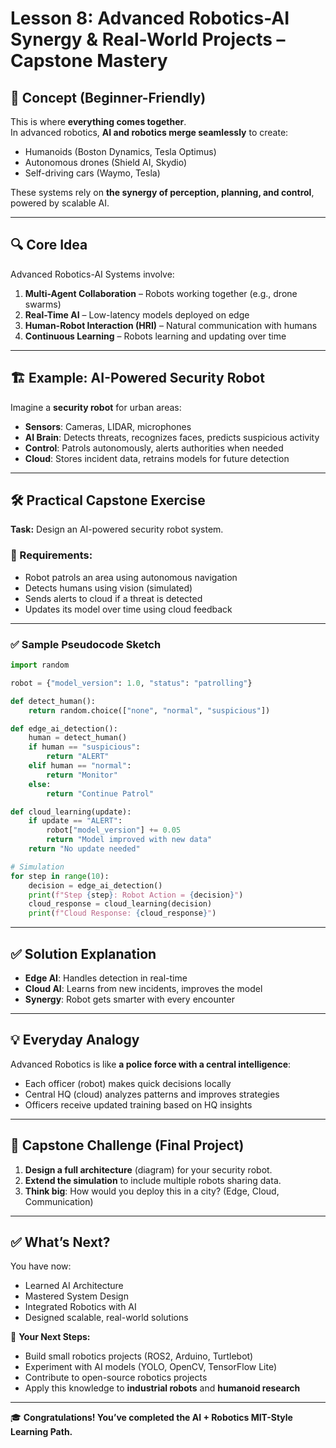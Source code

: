  
# Lesson 8: Advanced Robotics-AI Synergy & Real-World Projects – Capstone Mastery

## 🧠 Concept (Beginner-Friendly)
This is where **everything comes together**.  
In advanced robotics, **AI and robotics merge seamlessly** to create:
- Humanoids (Boston Dynamics, Tesla Optimus)
- Autonomous drones (Shield AI, Skydio)
- Self-driving cars (Waymo, Tesla)

These systems rely on **the synergy of perception, planning, and control**, powered by scalable AI.

---

## 🔍 Core Idea
Advanced Robotics-AI Systems involve:
1. **Multi-Agent Collaboration** – Robots working together (e.g., drone swarms)
2. **Real-Time AI** – Low-latency models deployed on edge
3. **Human-Robot Interaction (HRI)** – Natural communication with humans
4. **Continuous Learning** – Robots learning and updating over time

---

## 🏗 Example: AI-Powered Security Robot
Imagine a **security robot** for urban areas:
- **Sensors**: Cameras, LIDAR, microphones
- **AI Brain**: Detects threats, recognizes faces, predicts suspicious activity
- **Control**: Patrols autonomously, alerts authorities when needed
- **Cloud**: Stores incident data, retrains models for future detection

---

## 🛠 Practical Capstone Exercise
**Task:** Design an AI-powered security robot system.

### 📝 Requirements:
- Robot patrols an area using autonomous navigation
- Detects humans using vision (simulated)
- Sends alerts to cloud if a threat is detected
- Updates its model over time using cloud feedback

---

### ✅ Sample Pseudocode Sketch

```python
import random

robot = {"model_version": 1.0, "status": "patrolling"}

def detect_human():
    return random.choice(["none", "normal", "suspicious"])

def edge_ai_detection():
    human = detect_human()
    if human == "suspicious":
        return "ALERT"
    elif human == "normal":
        return "Monitor"
    else:
        return "Continue Patrol"

def cloud_learning(update):
    if update == "ALERT":
        robot["model_version"] += 0.05
        return "Model improved with new data"
    return "No update needed"

# Simulation
for step in range(10):
    decision = edge_ai_detection()
    print(f"Step {step}: Robot Action = {decision}")
    cloud_response = cloud_learning(decision)
    print(f"Cloud Response: {cloud_response}")
```

---

## ✅ Solution Explanation
- **Edge AI**: Handles detection in real-time
- **Cloud AI**: Learns from new incidents, improves the model
- **Synergy**: Robot gets smarter with every encounter

---

## 💡 Everyday Analogy
Advanced Robotics is like **a police force with a central intelligence**:
- Each officer (robot) makes quick decisions locally
- Central HQ (cloud) analyzes patterns and improves strategies
- Officers receive updated training based on HQ insights

---

## 🎯 Capstone Challenge (Final Project)
1. **Design a full architecture** (diagram) for your security robot.
2. **Extend the simulation** to include multiple robots sharing data.
3. **Think big**: How would you deploy this in a city? (Edge, Cloud, Communication)

---

## ✅ What’s Next?
You have now:
- Learned AI Architecture
- Mastered System Design
- Integrated Robotics with AI
- Designed scalable, real-world solutions

🚀 **Your Next Steps:**
- Build small robotics projects (ROS2, Arduino, Turtlebot)
- Experiment with AI models (YOLO, OpenCV, TensorFlow Lite)
- Contribute to open-source robotics projects
- Apply this knowledge to **industrial robots** and **humanoid research**

---

🎓 **Congratulations! You’ve completed the AI + Robotics MIT-Style Learning Path.**
